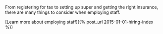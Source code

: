 From registering for tax to setting up super and getting the right insurance, there are many things to consider when employing staff.

[Learn more about employing staff]({% post_url 2015-01-01-hiring-index %})
